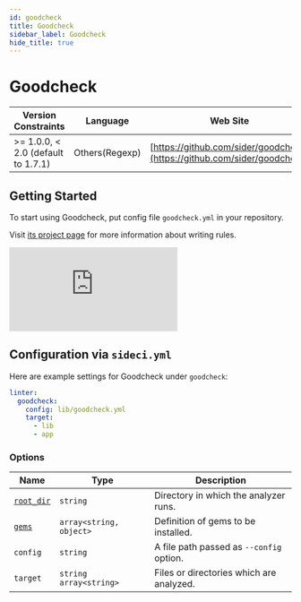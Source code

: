 ```yaml
---
id: goodcheck
title: Goodcheck
sidebar_label: Goodcheck
hide_title: true
---
```


# Goodcheck

| Version Constraints | Language | Web Site |
| ----------------- | -------- | -------- |
| >= 1.0.0, < 2.0 (default to 1.7.1) | Others(Regexp) | [https://github.com/sider/goodcheck](https://github.com/sider/goodcheck) |

## Getting Started

To start using Goodcheck, put config file `goodcheck.yml` in your repository.

Visit [its project page](https://github.com/sider/goodcheck#goodcheckyml) for more information about writing rules.

<div class="video">
  <iframe src="https://www.youtube.com/embed/8Zpm2gguE1M" frameborder="0" allowfullscreen></iframe>
</div>

## Configuration via `sideci.yml`

Here are example settings for Goodcheck under `goodcheck`:

```yaml
linter:
  goodcheck:
    config: lib/goodcheck.yml
    target:
      - lib
      - app
```

### Options

| Name | Type | Description |
| ---- | ---- | ----------- |
| [`root_dir`](../../getting-started/custom-configuration.md#root_dir-option) | `string` | Directory in which the analyzer runs. |
| [`gems`](../../getting-started/custom-configuration.md#gems-option) | `array<string, object>` | Definition of gems to be installed. |
| `config` | `string` | A file path passed as `--config` option. |
| `target` | `string`<br />`array<string>` | Files or directories which are analyzed. |
